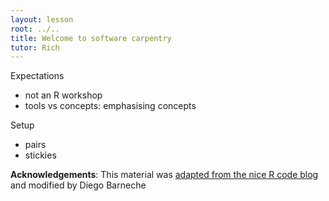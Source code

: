 ```yaml
---
layout: lesson
root: ../..
title: Welcome to software carpentry
tutor: Rich
---
```


Expectations

- not an R workshop
- tools vs concepts: emphasising concepts

Setup

- pairs
- stickies


**Acknowledgements**: This material was [adapted from the nice R code blog](http://nicercode.github.io/blog/2013-04-05-projects/) and modified by Diego Barneche

